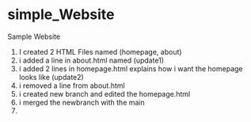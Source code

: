 # simple_Website
Sample Website
1) I created 2 HTML Files named (homepage, about)
2) i added a line in about.html named (update1)
3) i added 2 lines in homepage.html explains how i want the homepage looks like (update2)
4) i removed a line from about.html 
5) i created new branch and edited the homepage.html
6) i merged the newbranch with the main
7) 
